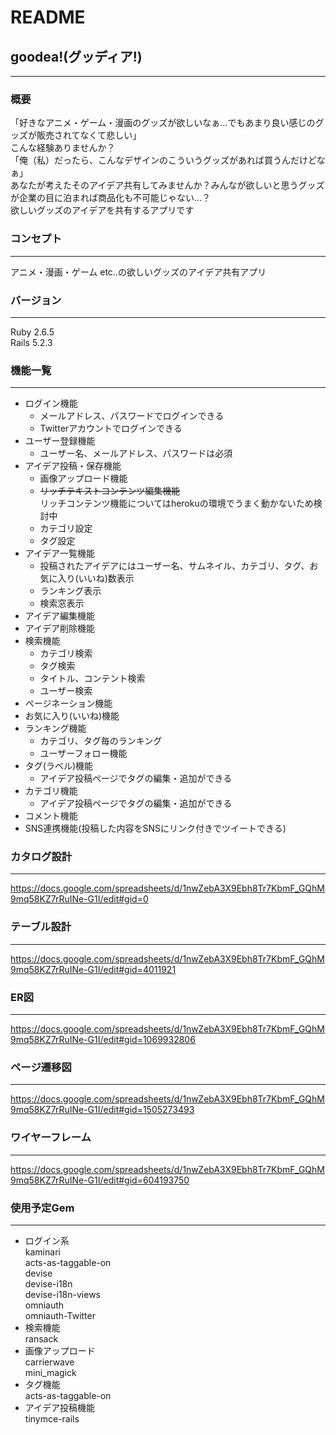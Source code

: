 # README
## goodea!(グッディア!)
---
### 概要
「好きなアニメ・ゲーム・漫画のグッズが欲しいなぁ…でもあまり良い感じのグッズが販売されてなくて悲しい」  
こんな経験ありませんか？  
「俺（私）だったら、こんなデザインのこういうグッズがあれば買うんだけどなぁ」  
あなたが考えたそのアイデア共有してみませんか？みんなが欲しいと思うグッズが企業の目に泊まれば商品化も不可能じゃない…？  
欲しいグッズのアイデアを共有するアプリです  

### コンセプト  
---  
アニメ・漫画・ゲーム etc..の欲しいグッズのアイデア共有アプリ

### バージョン  
---  
Ruby 2.6.5  
Rails 5.2.3

### 機能一覧  
---  
- ログイン機能  
    - メールアドレス、パスワードでログインできる  
    - Twitterアカウントでログインできる  
- ユーザー登録機能  
    - ユーザー名、メールアドレス、パスワードは必須  
- アイデア投稿・保存機能
    - 画像アップロード機能
    - ~~リッチテキストコンテンツ編集機能~~<br>
    リッチコンテンツ機能についてはherokuの環境でうまく動かないため検討中
    - カテゴリ設定
    - タグ設定
- アイデア一覧機能
    - 投稿されたアイデアにはユーザー名、サムネイル、カテゴリ、タグ、お気に入り(いいね)数表示
    -  ランキング表示
    -  検索窓表示
- アイデア編集機能
- アイデア削除機能
- 検索機能
    - カテゴリ検索
    - タグ検索
    - タイトル、コンテント検索
    - ユーザー検索
- ページネーション機能
- お気に入り(いいね)機能
- ランキング機能
    - カテゴリ、タグ毎のランキング
    - ユーザーフォロー機能
- タグ(ラベル)機能
    - アイデア投稿ページでタグの編集・追加ができる
- カテゴリ機能
    - アイデア投稿ページでタグの編集・追加ができる
- コメント機能
- SNS連携機能(投稿した内容をSNSにリンク付きでツイートできる)  
### カタログ設計  
---  
https://docs.google.com/spreadsheets/d/1nwZebA3X9Ebh8Tr7KbmF_GQhM9mq58KZ7rRuINe-G1I/edit#gid=0  

### テーブル設計
---  
https://docs.google.com/spreadsheets/d/1nwZebA3X9Ebh8Tr7KbmF_GQhM9mq58KZ7rRuINe-G1I/edit#gid=4011921

### ER図  
--- 
https://docs.google.com/spreadsheets/d/1nwZebA3X9Ebh8Tr7KbmF_GQhM9mq58KZ7rRuINe-G1I/edit#gid=1069932806  

### ページ遷移図  
---  
https://docs.google.com/spreadsheets/d/1nwZebA3X9Ebh8Tr7KbmF_GQhM9mq58KZ7rRuINe-G1I/edit#gid=1505273493  

### ワイヤーフレーム  
---  
https://docs.google.com/spreadsheets/d/1nwZebA3X9Ebh8Tr7KbmF_GQhM9mq58KZ7rRuINe-G1I/edit#gid=604193750  

### 使用予定Gem  
---  
- ログイン系  
kaminari  
acts-as-taggable-on  
devise  
devise-i18n  
devise-i18n-views  
omniauth  
omniauth-Twitter  
- 検索機能  
ransack  
- 画像アップロード  
carrierwave  
mini_magick  
- タグ機能  
acts-as-taggable-on  
- アイデア投稿機能  
tinymce-rails
